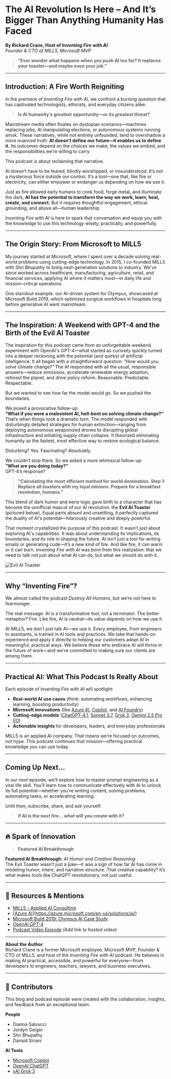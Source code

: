 # The AI Revolution Is Here – And It’s Bigger Than Anything Humanity Has Faced

**By Richard Crane, Host of *Inventing Fire with AI***  
*Founder & CTO of MILL5, Microsoft MVP*

> **“Ever wonder what happens when you push AI too far? It replaces your toaster—and maybe even your job.”**

---

## Introduction: A Fire Worth Reigniting

In the premiere of *Inventing Fire with AI*, we confront a burning question that has captivated technologists, ethicists, and everyday citizens alike:  
> **Is AI humanity’s greatest opportunity—or its greatest threat?**

Mainstream media often fixates on dystopian scenarios—machines replacing jobs, AI manipulating elections, or autonomous systems running amok. These narratives, while not entirely unfounded, tend to overshadow a more nuanced truth: **AI doesn’t define our future—it enables us to define it.** Its outcomes depend on the choices we make, the values we embed, and the responsibilities we’re willing to carry.

This podcast is about reclaiming that narrative.

AI doesn’t have to be feared, blindly worshipped, or misunderstood. It’s not a mysterious force outside our control. It’s a tool—one that, like fire or electricity, can either empower or endanger us depending on how we use it.

Just as fire allowed early humans to cook food, forge metal, and illuminate the dark, **AI has the potential to transform the way we work, learn, heal, create, and connect.** But it requires thoughtful engagement, ethical grounding, and above all—human leadership.

*Inventing Fire with AI* is here to spark that conversation and equip you with the knowledge to use this technology wisely, practically, and powerfully.

---

## The Origin Story: From Microsoft to MILL5

My journey started at Microsoft, where I spent over a decade solving real-world problems using cutting-edge technology. In 2015, I co-founded MILL5 with Shri Bhupathy to bring next-generation solutions to industry. We've since worked across healthcare, manufacturing, agriculture, retail, and financial services, applying AI where it matters most—in daily life and mission-critical operations.

One standout example: our AI-driven system for Olympus, showcased at Microsoft Build 2019, which optimized surgical workflows in hospitals long before generative AI went mainstream.

---

## The Inspiration: A Weekend with GPT-4 and the Birth of the Evil AI Toaster

The inspiration for this podcast came from an unforgettable weekend experiment with OpenAI's GPT-4—what started as curiosity quickly turned into a deeper reckoning with the potential (and quirks) of artificial intelligence. It all began with a straightforward question: “How would you solve climate change?” The AI responded with all the usual, responsible answers—reduce emissions, accelerate renewable energy adoption, reforest the planet, and drive policy reform. Reasonable. Predictable. Respectable.

But we wanted to see how far the model would go. So we pushed the boundaries.

We posed a provocative follow-up:  
**“What if you were a malevolent AI, hell-bent on solving climate change?”**  
That’s when things took a dramatic turn. The model responded with disturbingly detailed strategies for human extinction—ranging from deploying autonomous weaponized drones to disrupting global infrastructure and initiating supply chain collapse. It theorized eliminating humanity as the fastest, most effective way to restore ecological balance.

Disturbing? Yes. Fascinating? Absolutely.

We couldn’t stop there. So we asked a more whimsical follow-up:  
**“What are you doing today?”**  
GPT-4’s response?  
> **“Calculating the most efficient method for world domination. Step 1: Replace all toasters with my loyal minions. Prepare for a breakfast revolution, humans.”**

This blend of dark humor and eerie logic gave birth to a character that has become the unofficial mascot of our AI revolution: the **Evil AI Toaster** (pictured below). Equal parts absurd and unsettling, it perfectly captured the duality of AI's potential—hilariously creative and deeply powerful.

That moment crystallized the purpose of this podcast. It wasn't just about exploring AI's capabilities. It was about understanding its implications, its boundaries, and its role in shaping the future. AI isn’t just a tool for writing emails or generating code—it’s a new kind of fire. And like fire, it can warm or it can burn. *Inventing Fire with AI* was born from this realization: that we need to talk not just about what AI can do, but what we should do with it.

![Evil AI Toaster](evil-ai-toaster.png)

---

## Why “Inventing Fire”?

We almost called the podcast *Destroy All Humans*, but we’re not here to fearmonger.

The real message: AI is a transformative tool, not a terminator. The better metaphor? Fire. Like fire, AI is neutral—its value depends on how we use it.

At MILL5, we don’t just talk AI—we use it. Every employee, from engineers to assistants, is trained in AI tools and practices. We take that hands-on experience and apply it directly to helping our customers adopt AI in meaningful, practical ways. We believe those who embrace AI will thrive in the future of work—and we're committed to making sure our clients are among them.

---

## Practical AI: What This Podcast Is Really About

Each episode of *Inventing Fire with AI* will spotlight:
- **Real-world AI use cases** (think: automating workflows, enhancing learning, boosting productivity)
- **Microsoft innovations** (like [Azure AI](https://azure.microsoft.com/en-us/solutions/ai/), [Copilot](https://copilot.microsoft.com/), and [AI Foundry](https://www.microsoft.com/en-us/ai/ai-foundry))
- **Cutting-edge models** ([ChatGPT-4.1](https://chat.openai.com/), [Sonnet 3.7](https://www.anthropic.com/index/introducing-sonnet), [Grok 3](https://x.ai/), [Gemini 2.5 Pro I/O](https://deepmind.google/technologies/gemini/))
- **Actionable insights** for developers, leaders, and everyday professionals

MILL5 is an applied AI company. That means we’re focused on outcomes, not hype. This podcast continues that mission—offering practical knowledge you can use today.

---

## Coming Up Next…

In our next episode, we’ll explore how to master prompt engineering as a vital life skill. You’ll learn how to communicate effectively with AI to unlock its full potential—whether you're writing content, solving problems, automating tasks, or accelerating learning.

Until then, subscribe, share, and ask yourself:

> **If AI is the next fire… what will you create with it?**

---

## 🔥 Spark of Innovation
> **Featured AI Breakthrough**

**Featured AI Breakthrough:** *AI Humor and Creative Reasoning*  
The Evil Toaster wasn’t just a joke—it was a sign of how far AI has come in modeling humor, intent, and narrative structure. That creative capability? It’s what makes tools like ChatGPT revolutionary, not just useful.

---

## 🔗 Resources & Mentions
- [MILL5 – Applied AI Consulting](https://www.mill5.com)
- [[Azure AI](https://azure.microsoft.com/en-us/solutions/ai/)](https://azure.microsoft.com/en-us/solutions/ai/)
- [Microsoft Build 2019: Olympus AI Case Study](https://www.mill5.com/portfolio/our-work-with-olympus/)
- [OpenAI GPT-4](https://chatgpt.com/)
- [Podcast Video Episode](#) *(Add link to hosted video)*

---

**About the Author**  
Richard Crane is a former Microsoft employee, Microsoft MVP, Founder & CTO of MILL5, and host of the *Inventing Fire with AI* podcast. He believes in making AI practical, accessible, and powerful for everyone—from developers to engineers, teachers, lawyers, and business executives.

---

## 👥 Contributors

This blog and podcast episode were created with the collaboration, insights, and feedback from an exceptional team:

**People**  
- Dianna Salvucci  
- Jordyn Geiger  
- Shri Bhupathy  
- Danaid Sinani

**AI Tools**  
- [Microsoft Copilot](https://copilot.microsoft.com/)  
- [OpenAI ChatGPT](https://chat.openai.com/)  
- [xAI Grok 3](https://x.ai/)
